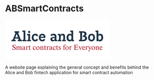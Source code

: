 # ABSmartContracts

![Logo](Imgs/LogoBig.png)

A website page explaining the general concept and benefits behind the Alice and Bob fintech application for smart contract automation
